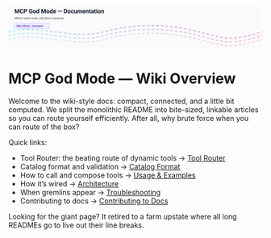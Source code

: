 <p align="center">
  <img src="../../assets/headers/animated-header-1.svg" alt="MCP God Mode — Documentation" />
</p>

# MCP God Mode — Wiki Overview

Welcome to the wiki-style docs: compact, connected, and a little bit computed. We split the monolithic README into bite-sized, linkable articles so you can route yourself efficiently. After all, why brute force when you can route of the box?

Quick links:

- Tool Router: the beating route of dynamic tools → [Tool Router](./Tool-Router.md)
- Catalog format and validation → [Catalog Format](./Catalog-Format.md)
- How to call and compose tools → [Usage & Examples](./Usage-Examples.md)
- How it’s wired → [Architecture](./Architecture.md)
- When gremlins appear → [Troubleshooting](./Troubleshooting.md)
- Contributing to docs → [Contributing to Docs](./Contributing-Docs.md)

Looking for the giant page? It retired to a farm upstate where all long READMEs go to live out their line breaks.

